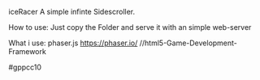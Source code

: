 iceRacer
    A simple infinte Sidescroller.

How to use: 
    Just copy the Folder and serve it with an simple web-server
    
What i use: 
    phaser.js https://phaser.io/ //html5-Game-Development-Framework
    
#gppcc10 